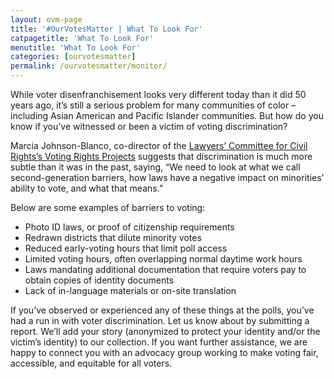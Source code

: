 ```yaml
---
layout: ovm-page
title: '#OurVotesMatter | What To Look For'
catpagetitle: 'What To Look For'
menutitle: 'What To Look For'
categories: [ourvotesmatter]
permalink: /ourvotesmatter/monitor/
---
```


While voter disenfranchisement looks very different today than it did 50 years ago, it’s still a serious problem for many communities of color – including Asian American and Pacific Islander communities. But how do you know if you’ve witnessed or been a victim of voting discrimination? 

Marcia Johnson-Blanco, co-director of the [Lawyers’ Committee for Civil Rights’s Voting Rights Projects](http://www.lawyerscommittee.org/projects/voting_rights/) suggests that discrimination is much more subtle than it was in the past, saying, “We need to look at what we call second-generation barriers, how laws have a negative impact on minorities’ ability to vote, and what that means.”

Below are some examples of barriers to voting:

+ Photo ID laws, or proof of citizenship requirements
+ Redrawn districts that dilute minority votes
+ Reduced early-voting hours that limit poll access
+ Limited voting hours, often overlapping normal daytime work hours
+ Laws mandating additional documentation that require voters pay to obtain copies of identity documents
+ Lack of in-language materials or on-site translation

If you’ve observed or experienced any of these things at the polls, you’ve had a run in with voter discrimination. Let us know about by submitting a report. We’ll add your story (anonymized to protect your identity and/or the victim’s identity) to our collection. If you want further assistance, we are happy to connect you with an advocacy group working to make voting fair, accessible, and equitable for all voters.